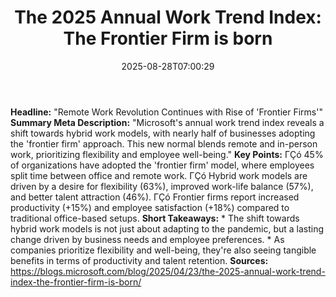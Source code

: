 ﻿---
title: "The 2025 Annual Work Trend Index: The Frontier Firm is born"
date: "2025-08-28T07:00:29"
category: "Markets"
summary: ""
slug: "the 2025 annual work trend index the frontier firm is born"
source_urls:
  - "https://blogs.microsoft.com/blog/2025/04/23/the-2025-annual-work-trend-index-the-frontier-firm-is-born/"
seo:
  title: "The 2025 Annual Work Trend Index: The Frontier Firm is born | Hash n Hedge"
  description: ""
  keywords: ["news", "markets", "brief"]
---
**Headline:** "Remote Work Revolution Continues with Rise of 'Frontier Firms'"  **Summary Meta Description:** "Microsoft's annual work trend index reveals a shift towards hybrid work models, with nearly half of businesses adopting the 'frontier firm' approach. This new normal blends remote and in-person work, prioritizing flexibility and employee well-being."  **Key Points:**  ΓÇó 45% of organizations have adopted the 'frontier firm' model, where employees split time between office and remote work. ΓÇó Hybrid work models are driven by a desire for flexibility (63%), improved work-life balance (57%), and better talent attraction (46%). ΓÇó Frontier firms report increased productivity (+15%) and employee satisfaction (+18%) compared to traditional office-based setups.  **Short Takeaways:**  * The shift towards hybrid work models is not just about adapting to the pandemic, but a lasting change driven by business needs and employee preferences. * As companies prioritize flexibility and well-being, they're also seeing tangible benefits in terms of productivity and talent retention.  **Sources:**  https://blogs.microsoft.com/blog/2025/04/23/the-2025-annual-work-trend-index-the-frontier-firm-is-born/ 
